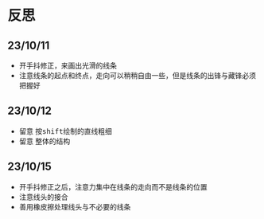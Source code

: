 # 反思  

## 23/10/11  

- 开手抖修正，来画出光滑的线条  
- 注意线条的起点和终点，走向可以稍稍自由一些，但是线条的出锋与藏锋必须把握好  

## 23/10/12  

- 留意 按<kbd>shift</kbd>绘制的直线粗细  
- 留意 整体的结构  

## 23/10/15  

- 开手抖修正之后，注意力集中在线条的走向而不是线条的位置  
- 注意线头的接合  
- 善用橡皮擦处理线头与不必要的线条  
